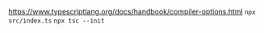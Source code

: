 https://www.typescriptlang.org/docs/handbook/compiler-options.html
`npx src/index.ts`
`npx tsc --init`